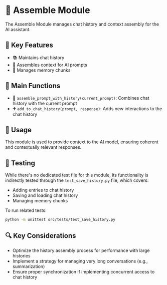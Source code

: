 # 🧩 Assemble Module

The Assemble Module manages chat history and context assembly for the AI assistant.

## 🌟 Key Features

- 📚 Maintains chat history
- 🔗 Assembles context for AI prompts
- 🧠 Manages memory chunks

## 🔧 Main Functions

- 🔄 `assemble_prompt_with_history(current_prompt)`: Combines chat history with the current prompt
- ➕ `add_to_chat_history(prompt, response)`: Adds new interactions to the chat history

## 🚀 Usage

This module is used to provide context to the AI model, ensuring coherent and contextually relevant responses.

## 🧪 Testing

While there's no dedicated test file for this module, its functionality is indirectly tested through the `test_save_history.py` file, which covers:

- Adding entries to chat history
- Saving and loading chat history
- Managing memory chunks

To run related tests:

```bash
python -m unittest src/tests/test_save_history.py
```

## 🔍 Key Considerations

- Optimize the history assembly process for performance with large histories
- Implement a strategy for managing very long conversations (e.g., summarization)
- Ensure proper synchronization if implementing concurrent access to chat history
